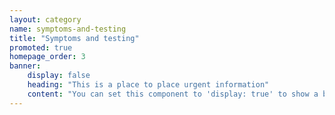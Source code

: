 ```yaml
---
layout: category
name: symptoms-and-testing
title: "Symptoms and testing"
promoted: true
homepage_order: 3
banner:
    display: false
    heading: "This is a place to place urgent information"
    content: "You can set this component to 'display: true' to show a banner at the top of the page."
---
```


